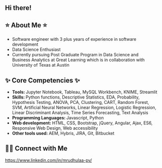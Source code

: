 ## Hi there!

## ⭐️ About Me ⭐️
<ul>
<li>Software engineer with 3 plus years of experience in software development</li>
<li>Data Science Enthusiast</li>
<li>Currently pursuing Post Graduate Program in Data Science and Business Analytics at Great Learning which is in collaboration with University of Texas at Austin</li>
</ul>

## ✨ Core Competencies ✨
<ul>
<li><b>Tools: </b>Jupyter Notebook, Tableau, MySQL Workbench, KNIME, Streamlit</li>
<li><b>Skills: </b>Python functions, Descriptive Statistics, EDA, Probability, Hypothesis Testing, ANOVA, PCA, Clustering, CART, Random Forest, SVM, Artificial Neural Networks, Linear Regression, Logistic Regression, Linear Discriminant Analysis, Time Series Forecasting, Text Analysis</li>
<li><b>Programming Languages: </b>Javascript, Python</li>
<li><b>Web development: </b>HTML, CSS, Bootstrap, jQuery, Angular, Ajax, ES6, Responsive Web Design, Web accessibility</li>
<li><b>Other tools used: </b>AEM, Hybris, JIRA, Git, Bitbucket</li>
</ul>

## 🙌🏻 Connect with Me
https://www.linkedin.com/in/mrudhulaa-pv/
